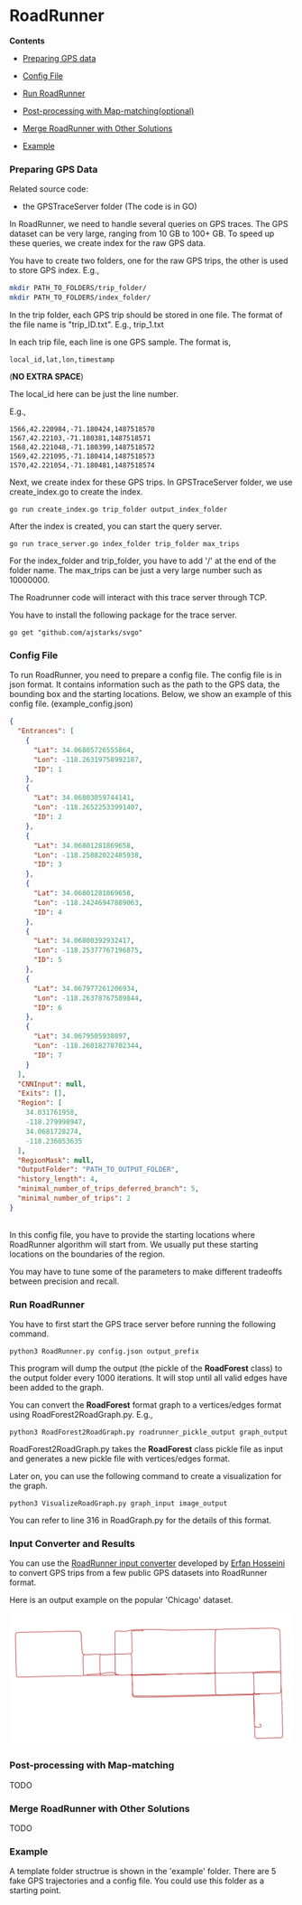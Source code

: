 
# RoadRunner

**Contents**


* [Preparing GPS data](#preparing-gps-data)

* [Config File](#config-file)

* [Run RoadRunner](#Run-RoadRunner)

* [Post-processing with Map-matching(optional)](#Post-processing-with-Map-matching)

* [Merge RoadRunner with Other Solutions](#Merge-RoadRunner-with-Other-Solutions)

* [Example](#Example)



### Preparing GPS Data
Related source code:

* the GPSTraceServer folder (The code is in GO)

In RoadRunner, we need to handle several queries on GPS traces. The GPS dataset can be very large, ranging from 10 GB to 100+ GB. To speed up these queries, we create index for the raw GPS data.

You have to create two folders, one for the raw GPS trips, the other is used to store GPS index. E.g.,

```bash
mkdir PATH_TO_FOLDERS/trip_folder/
mkdir PATH_TO_FOLDERS/index_folder/
``` 

In the trip folder, each GPS trip should be stored in one file. The format of the file name is "trip_ID.txt". E.g., trip_1.txt 

In each trip file, each line is one GPS sample. The format is,
```
local_id,lat,lon,timestamp
```

(**NO EXTRA SPACE**)

The local_id here can be just the line number. 

E.g.,

```
1566,42.220984,-71.180424,1487518570
1567,42.22103,-71.180381,1487518571
1568,42.221048,-71.180399,1487518572
1569,42.221095,-71.180414,1487518573
1570,42.221054,-71.180481,1487518574
```

Next, we create index for these GPS trips. In GPSTraceServer folder, we use create_index.go to create the index. 

```
go run create_index.go trip_folder output_index_folder
```


After the index is created, you can start the query server.

```
go run trace_server.go index_folder trip_folder max_trips
```

For the index_folder and trip_folder, you have to add '/' at the end of the folder name. The max_trips can be just a very large number such as 10000000.

The Roadrunner code will interact with this trace server through TCP. 

You have to install the following package for the trace server. 
```
go get "github.com/ajstarks/svgo"
```

### Config File

To run RoadRunner, you need to prepare a config file. The config file is in json format. It contains information such as the path to the GPS data, the bounding box and the starting locations. Below, we show an example of this config file. (example_config.json) 

```json
{
  "Entrances": [
    {
      "Lat": 34.06805726555864, 
      "Lon": -118.26319758992187, 
      "ID": 1
    }, 
    {
      "Lat": 34.06803059744141, 
      "Lon": -118.26522533991407, 
      "ID": 2
    }, 
    {
      "Lat": 34.06801281869658, 
      "Lon": -118.25882022485938, 
      "ID": 3
    }, 
    {
      "Lat": 34.06801281869658, 
      "Lon": -118.24246947889063, 
      "ID": 4
    }, 
    {
      "Lat": 34.06800392932417, 
      "Lon": -118.25377767196875, 
      "ID": 5
    }, 
    {
      "Lat": 34.067977261206934, 
      "Lon": -118.26378767589844, 
      "ID": 6
    }, 
    {
      "Lat": 34.0679505930897, 
      "Lon": -118.26018278702344, 
      "ID": 7
    }
  ], 
  "CNNInput": null, 
  "Exits": [], 
  "Region": [
    34.031761958, 
    -118.279998947, 
    34.0681728274, 
    -118.236053635
  ], 
  "RegionMask": null, 
  "OutputFolder": "PATH_TO_OUTPUT_FOLDER",
  "history_length": 4,
  "minimal_number_of_trips_deferred_branch": 5,
  "minimal_number_of_trips": 2
}



``` 
In this config file, you have to provide the starting locations where RoadRunner algorithm will start from. We usually put these starting locations on the boundaries of the region. 

You may have to tune some of the parameters to make different tradeoffs between precision and recall. 



### Run RoadRunner

You have to first start the GPS trace server before running the following command. 

```
python3 RoadRunner.py config.json output_prefix
```

This program will dump the output (the pickle of the **RoadForest** class) to the output folder every 1000 iterations. It will stop until all valid edges have been added to the graph. 

You can convert the **RoadForest** format graph to a vertices/edges format using RoadForest2RoadGraph.py. E.g.,

```
python3 RoadForest2RoadGraph.py roadrunner_pickle_output graph_output
```

RoadForest2RoadGraph.py takes the **RoadForest** class pickle file as input and generates a new pickle file with vertices/edges format. 

Later on, you can use the following command to create a visualization for the graph. 
```
python3 VisualizeRoadGraph.py graph_input image_output
```

You can refer to line 316 in RoadGraph.py for the details of this format.

### Input Converter and Results

You can use the [RoadRunner input converter](https://github.com/Erfanh1995/Roadrunner_inputconverter) developed by [Erfan Hosseini](https://github.com/Erfanh1995) to convert GPS trips from a few public GPS datasets into RoadRunner format. 

Here is an output example on the popular 'Chicago' dataset.

![Chicago](example/chicago.png)



### Post-processing with Map-matching

TODO

### Merge RoadRunner with Other Solutions

TODO

### Example

A template folder structrue is shown in the 'example' folder. There are 5 fake GPS trajectories and a config file. You could use this folder as a starting point. 
